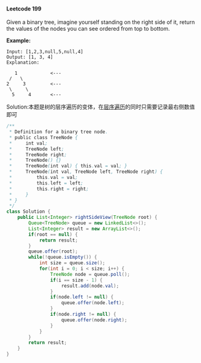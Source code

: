 #### Leetcode 199

Given a binary tree, imagine yourself standing on the right side of it, return the values of the nodes you can see ordered from top to bottom.

**Example:**
``` 
Input: [1,2,3,null,5,null,4]
Output: [1, 3, 4]
Explanation:

   1            <---
 /   \
2     3         <---
 \     \
  5     4       <---
```

Solution:本题是树的层序遍历的变体，在[层序遍历](../Object/Util.md###Level_Order_Traversal)的同时只需要记录最右侧数值即可

```java
/**
 * Definition for a binary tree node.
 * public class TreeNode {
 *     int val;
 *     TreeNode left;
 *     TreeNode right;
 *     TreeNode() {}
 *     TreeNode(int val) { this.val = val; }
 *     TreeNode(int val, TreeNode left, TreeNode right) {
 *         this.val = val;
 *         this.left = left;
 *         this.right = right;
 *     }
 * }
 */
class Solution {
    public List<Integer> rightSideView(TreeNode root) {
        Queue<TreeNode> queue = new LinkedList<>();
        List<Integer> result = new ArrayList<>();
        if(root == null) {
            return result;
        }
        queue.offer(root);
        while(!queue.isEmpty()) {
            int size = queue.size();
            for(int i = 0; i < size; i++) {
                TreeNode node = queue.poll();
                if(i == size - 1) {
                    result.add(node.val);
                }
                if(node.left != null) {
                    queue.offer(node.left);
                }
                if(node.right != null) {
                    queue.offer(node.right);
                }
            }
        }
        return result;
    }
}
```
